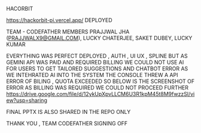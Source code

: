 HACORBIT

https://hackorbit-pi.vercel.app/
DEPLOYED

TEAM - CODEFATHER
MEMBERS
PRAJJWAL JHA (PRAJJWALX9@GMAIL.COM),
LUCKY CHATERJEE,
SAKET DUBEY,
LUCKY KUMAR

EVERYTHING WAS PERFECT DEPLOYED , AUTH , UI UX , SPLINE 
BUT AS GEMINI API WAS PAID AND REQUIRED BILLING WE COULD NOT USE AI FOR USERS TO GET TAILORED SUGGESTIONS AND CHATBOT ERROR
AS WE INTEHRATED AI INTO THE SYSTEM THE CONSOLE THREW A API ERROR OF BILING , QUOTA EXCEEDED SO BELOW IS THE SCREENSHOT OF ERROR AS BILLING WAS REQUIRED WE COULD NOT PROCEED FURTHER
https://drive.google.com/file/d/12ykUpXpvLLCM6U3R1kpM45t8M9fwzzSl/view?usp=sharing


FINAL PPTX IS ALSO SHARED IN THE REPO ONLY

THANK YOU , TEAM CODEFATHER 
SIGNING OFF
